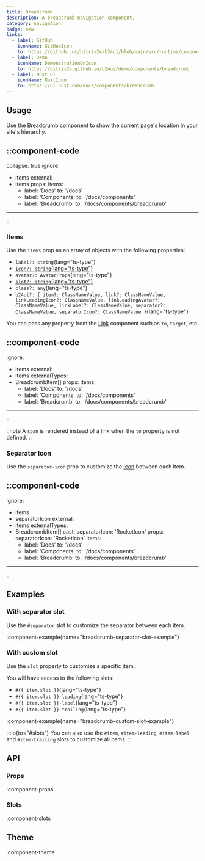 ```yaml
---
title: Breadcrumb
description: A breadcrumb navigation component.
category: navigation
badge: new
links:
  - label: GitHub
    iconName: GitHubIcon
    to: https://github.com/bitrix24/b24ui/blob/main/src/runtime/components/Breadcrumb.vue
  - label: Demo
    iconName: DemonstrationOnIcon
    to: https://bitrix24.github.io/b24ui/demo/components/breadcrumb
  - label: Nuxt UI
    iconName: NuxtIcon
    to: https://ui.nuxt.com/docs/components/breadcrumb
---
```


## Usage

Use the Breadcrumb component to show the current page's location in your site's hierarchy.

::component-code
---
collapse: true
ignore:
  - items
external:
  - items
props:
  items:
    - label: 'Docs'
      to: '/docs'
    - label: 'Components'
      to: '/docs/components'
    - label: 'Breadcrumb'
      to: '/docs/components/breadcrumb'
---
::

### Items

Use the `items` prop as an array of objects with the following properties:

- `label?: string`{lang="ts-type"}
- [`icon?: string`{lang="ts-type"}](#with-custom-slot)
- `avatar?: AvatarProps`{lang="ts-type"}
- [`slot?: string`{lang="ts-type"}](#with-custom-slot)
- `class?: any`{lang="ts-type"}
- `b24ui?: { item?: ClassNameValue, link?: ClassNameValue, linkLeadingIcon?: ClassNameValue, linkLeadingAvatar?: ClassNameValue, linkLabel?: ClassNameValue, separator?: ClassNameValue, separatorIcon?: ClassNameValue }`{lang="ts-type"}

You can pass any property from the [Link](/docs/components/link/#props) component such as `to`, `target`, etc.

::component-code
---
ignore:
  - items
external:
  - items
externalTypes:
  - BreadcrumbItem[]
props:
  items:
    - label: 'Docs'
      to: '/docs'
    - label: 'Components'
      to: '/docs/components'
    - label: 'Breadcrumb'
      to: '/docs/components/breadcrumb'
---
::

::note
A `span` is rendered instead of a link when the `to` property is not defined.
::

### Separator Icon

Use the `separator-icon` prop to customize the [Icon](https://bitrix24.github.io/b24icons/guide/icons.html) between each item.

::component-code
---
ignore:
  - items
  - separatorIcon
external:
  - items
externalTypes:
  - BreadcrumbItem[]
cast:
  separatorIcon: 'RocketIcon'
props:
  separatorIcon: 'RocketIcon'
  items:
    - label: 'Docs'
      to: '/docs'
    - label: 'Components'
      to: '/docs/components'
    - label: 'Breadcrumb'
      to: '/docs/components/breadcrumb'
---
::

## Examples

### With separator slot

Use the `#separator` slot to customize the separator between each item.

:component-example{name="breadcrumb-separator-slot-example"}

### With custom slot

Use the `slot` property to customize a specific item.

You will have access to the following slots:

- `#{{ item.slot }}`{lang="ts-type"}
- `#{{ item.slot }}-leading`{lang="ts-type"}
- `#{{ item.slot }}-label`{lang="ts-type"}
- `#{{ item.slot }}-trailing`{lang="ts-type"}

:component-example{name="breadcrumb-custom-slot-example"}

::tip{to="#slots"}
You can also use the `#item`, `#item-leading`, `#item-label` and `#item-trailing` slots to customize all items.
::

## API

### Props

:component-props

### Slots

:component-slots

## Theme

:component-theme
